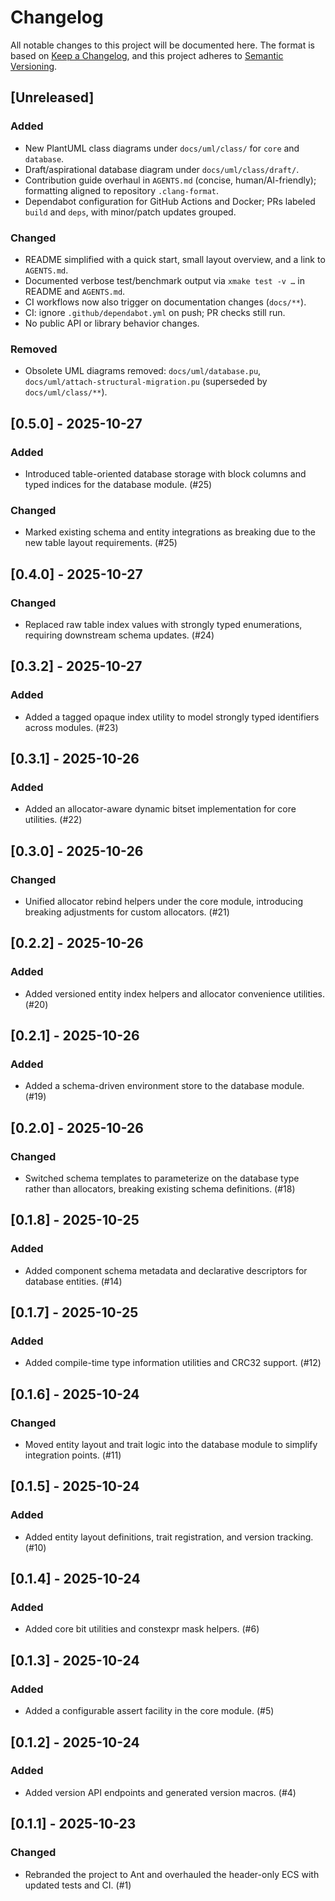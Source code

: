 # Changelog

All notable changes to this project will be documented here.
The format is based on [Keep a Changelog](https://keepachangelog.com/en/1.1.0/),
and this project adheres to [Semantic Versioning](https://semver.org/).

## [Unreleased]

### Added

- New PlantUML class diagrams under `docs/uml/class/` for `core` and `database`.
- Draft/aspirational database diagram under `docs/uml/class/draft/`.
- Contribution guide overhaul in `AGENTS.md` (concise, human/AI-friendly); formatting aligned to repository `.clang-format`.
- Dependabot configuration for GitHub Actions and Docker; PRs labeled `build` and `deps`, with minor/patch updates grouped.

### Changed

- README simplified with a quick start, small layout overview, and a link to `AGENTS.md`.
- Documented verbose test/benchmark output via `xmake test -v …` in README and `AGENTS.md`.
- CI workflows now also trigger on documentation changes (`docs/**`).
- CI: ignore `.github/dependabot.yml` on push; PR checks still run.
- No public API or library behavior changes.

### Removed

- Obsolete UML diagrams removed: `docs/uml/database.pu`, `docs/uml/attach-structural-migration.pu` (superseded by `docs/uml/class/**`).

## [0.5.0] - 2025-10-27

### Added

- Introduced table-oriented database storage with block columns and typed indices for the database module. (#25)

### Changed

- Marked existing schema and entity integrations as breaking due to the new table layout requirements. (#25)

## [0.4.0] - 2025-10-27

### Changed

- Replaced raw table index values with strongly typed enumerations, requiring downstream schema updates. (#24)

## [0.3.2] - 2025-10-27

### Added

- Added a tagged opaque index utility to model strongly typed identifiers across modules. (#23)

## [0.3.1] - 2025-10-26

### Added

- Added an allocator-aware dynamic bitset implementation for core utilities. (#22)

## [0.3.0] - 2025-10-26

### Changed

- Unified allocator rebind helpers under the core module, introducing breaking adjustments for custom allocators. (#21)

## [0.2.2] - 2025-10-26

### Added

- Added versioned entity index helpers and allocator convenience utilities. (#20)

## [0.2.1] - 2025-10-26

### Added

- Added a schema-driven environment store to the database module. (#19)

## [0.2.0] - 2025-10-26

### Changed

- Switched schema templates to parameterize on the database type rather than allocators, breaking existing schema definitions. (#18)

## [0.1.8] - 2025-10-25

### Added

- Added component schema metadata and declarative descriptors for database entities. (#14)

## [0.1.7] - 2025-10-25

### Added

- Added compile-time type information utilities and CRC32 support. (#12)

## [0.1.6] - 2025-10-24

### Changed

- Moved entity layout and trait logic into the database module to simplify integration points. (#11)

## [0.1.5] - 2025-10-24

### Added

- Added entity layout definitions, trait registration, and version tracking. (#10)

## [0.1.4] - 2025-10-24

### Added

- Added core bit utilities and constexpr mask helpers. (#6)

## [0.1.3] - 2025-10-24

### Added

- Added a configurable assert facility in the core module. (#5)

## [0.1.2] - 2025-10-24

### Added

- Added version API endpoints and generated version macros. (#4)

## [0.1.1] - 2025-10-23

### Changed

- Rebranded the project to Ant and overhauled the header-only ECS with updated tests and CI. (#1)

